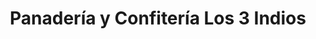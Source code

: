 ---
title: "Panadería y Confitería Los 3 Indios"
url: /parana/panaderia-y-confiteria-los-3-indios/
shop: Bäckerei
---
